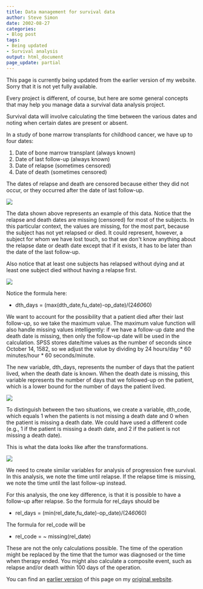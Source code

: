 ```yaml
---
title: Data management for survival data
author: Steve Simon
date: 2002-08-27
categories:
- Blog post
tags:
- Being updated
- Survival analysis
output: html_document
page_update: partial
---
```

This page is currently being updated from the earlier version of my website. Sorry that it is not yet fully available.

Every project is different, of course, but here are some general concepts that may help you manage data a survival data analysis project.

Survival data will involve calculating the time between the various dates and noting when certain dates are present or absent.

In a study of bone marrow transplants for childhood cancer, we have up to four dates:

1.  Date of bone marrow transplant (always known)
2.  Date of last follow-up (always known)
3.  Date of relapse (sometimes censored)
4.  Date of death (sometimes censored)

The dates of relapse and death are censored because either they did not occur, or they occurred after the date of last follow-up.

![](http://www.pmean.com/new-images/02/srv_data-0201.gif)

The data shown above represents an example of this data. Notice that the relapse and death dates are missing (censored) for most of the subjects. In this particular context, the values are missing, for the most part, because the subject has not yet relapsed or died. It could represent, however, a subject for whom we have lost touch, so that we don't know anything about the relapse date or death date except that if it exists, it has to be later than the date of the last follow-up.

Also notice that at least one subjects has relapsed without dying and at least one subject died without having a relapse first.

![](http://www.pmean.com/new-images/02/srv_data-0202.gif)

Notice the formula here:

-   dth_days = (max(dth_date,fu_date)-op_date)/(24*60*60)

We want to account for the possibility that a patient died after their last follow-up, so we take the maximum value. The maximum value function will also handle missing values intelligently: if we have a follow-up date and the death date is missing, then only the follow-up date will be used in the calculation. SPSS stores date/time values as the number of seconds since October 14, 1582, so we adjust the value by dividing by 24 hours/day * 60 minutes/hour * 60 seconds/minute.

The new variable, dth_days, represents the number of days that the patient lived, when the death date is known. When the death date is missing, this variable represents the number of days that we followed-up on the patient, which is a lower bound for the number of days the patient lived.

![](http://www.pmean.com/new-images/02/srv_data-0203.gif)

To distinguish between the two situations, we create a variable, dth_code, which equals 1 when the patients is not missing a death date and 0 when the patient is missing a death date. We could have used a different code (e.g., 1 if the patient is missing a death date, and 2 if the patient is not missing a death date).

This is what the data looks like after the transformations.

![](http://www.pmean.com/new-images/02/srv_data-0204.gif)

We need to create similar variables for analysis of progression free survival. In this analysis, we note the time until relapse. If the relapse time is missing, we note the time until the last follow-up
instead.

For this analysis, the one key difference, is that it is possible to have a follow-up after relapse. So the formula for rel_days should be

-   rel_days = (min(rel_date,fu_date)-op_date)/(24*60*60)

The formula for rel_code will be

-   rel_code = ~ missing(rel_date)

These are not the only calculations possible. The time of the operation might be replaced by the time that the tumor was diagnosed or the time when therapy ended. You might also calculate a composite event, such as relapse and/or death within 100 days of the operation.

You can find an [earlier version][sim1] of this page on my [original website][sim2].

[sim1]: http://www.pmean.com/02/srv_data.html
[sim2]: http://www.pmean.com/original_site.html
